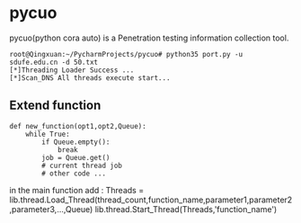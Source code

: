 # pycuo
pycuo(python cora auto)  is a Penetration testing information collection tool.
```
root@Qingxuan:~/PycharmProjects/pycuo# python35 port.py -u sdufe.edu.cn -d 50.txt
[*]Threading Loader Success ...
[*]Scan_DNS All threads execute start...

```
## Extend function
```
def new_function(opt1,opt2,Queue):
    while True:
        if Queue.empty():
            break
        job = Queue.get()
        # current thread job
        # other code ...
```
in the main function add :
Threads = lib.thread.Load_Thread(thread_count,function_name,parameter1,parameter2,parameter3,...,Queue)
lib.thread.Start_Thread(Threads,'function_name')

